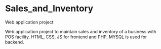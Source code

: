 # Sales_and_Inventory
Web application project

Web application project to maintain sales and inventory of a business with POS facility.
HTML, CSS, JS for frontend and PHP, MYSQL is used for backend.
